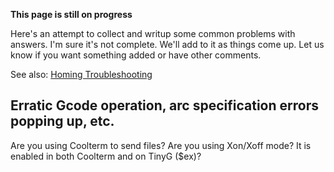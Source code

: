 **This page is still on progress**

Here's an attempt to collect and writup some common problems with answers. I'm sure it's not complete. We'll add to it as things come up. Let us know if you want something added or have other comments.

See also: [Homing Troubleshooting](https://github.com/synthetos/TinyG/wiki/TinyG-Homing-and-Limits-Troubleshooting)

## Erratic Gcode operation, arc specification errors popping up, etc.
Are you using Coolterm to send files? Are you using Xon/Xoff mode? It is enabled in both Coolterm and on TinyG ($ex)?

